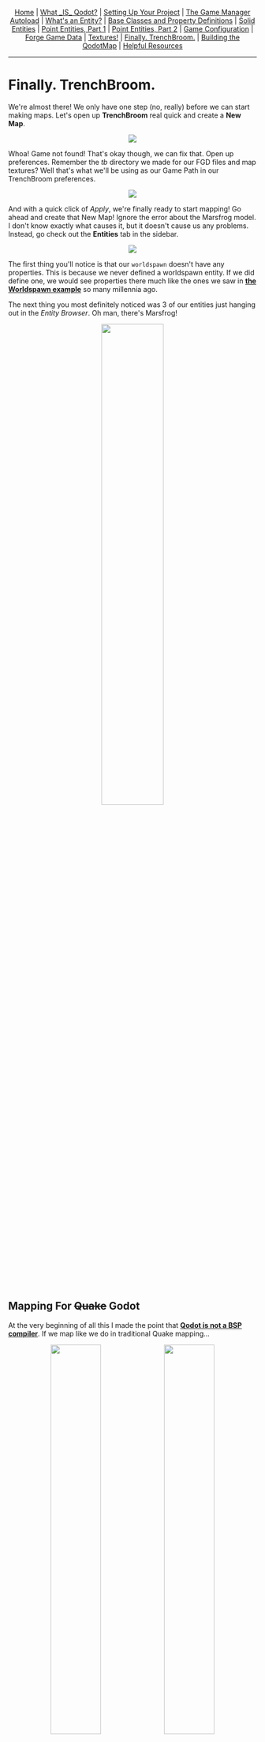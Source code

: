 <p align=center>
<a href="../readme.md">Home</a> |
<a href="docs/qodot.md">What _IS_ Qodot?</a> | 
<a href="docs/setup.md">Setting Up Your Project</a> | 
<a href="docs/gamemanager.md">The Game Manager Autoload</a> | 
<a href="docs/entities.md">What's an Entity?</a> | 
<a href="docs/baseclass.md">Base Classes and Property Definitions</a> | 
<a href="docs/solidclass.md">Solid Entities</a> | 
<a href="docs/pointclass.md">Point Entities, Part 1</a> | 
<a href="docs/pointclass2.md">Point Entities, Part 2</a> | 
<a href="docs/gameconfig.md">Game Configuration</a> | 
<a href="docs/fgd.md">Forge Game Data</a> | 
<a href="docs/textures.md">Textures!</a> | 
<a href="docs/trenchbroom.md">Finally. TrenchBroom.</a> | 
<a href="docs/qodotmap.md">Building the QodotMap</a> | 
<a href="docs/resources.md">Helpful Resources</a>
</p>

---

# Finally. TrenchBroom.

We're almost there! We only have one step (no, really) before we can start making maps. Let's open up **TrenchBroom** real quick and create a **New Map**.

<p align=center><img src="../images/tb_selectgame0.png"><br>

Whoa! Game not found! That's okay though, we can fix that. Open up preferences. Remember the _tb_ directory we made for our FGD files and map textures? Well that's what we'll be using as our Game Path in our TrenchBroom preferences.

<p align=center><img src="../images/tb_selectgame1.png"><br>

And with a quick click of _Apply_, we're finally ready to start mapping! Go ahead and create that New Map! Ignore the error about the Marsfrog model. I don't know exactly what causes it, but it doesn't cause us any problems. Instead, go check out the **Entities** tab in the sidebar.

<p align=center><img src="../images/tb0.png"><br>

The first thing you'll notice is that our `worldspawn` doesn't have any properties. This is because we never defined a worldspawn entity. If we did define one, we would see properties there much like the ones we saw in [**the Worldspawn example**](entities.md#key-value-pairs-and-the-properties-dictionary) so many millennia ago.

The next thing you most definitely noticed was 3 of our entities just hanging out in the _Entity Browser_. Oh man, there's Marsfrog!

<p align=center><img src="../images/tb1.png" width=50%><br>

## Mapping For ~~Quake~~ Godot

At the very beginning of all this I made the point that [**Qodot is not a BSP compiler**](qodot.md#it-is-not-a-bsp-compiler). If we map like we do in traditional Quake mapping...

<p align=center><img src="../images/tb2.png" width=45%> <img src="../images/tb4.png" width=45%>

... we don't get the same result.

<p align=center><img src="../images/tb3.jpg" width=45%> <img src="../images/tb5.png" width=45%>

Instead we need to change our approach.

For those not familiar with traditional Quake mapping, the finished MAP gets compiled into a BSP file to be read by the engine. The compiling process calculates visibility between all of the rooms of your map and removes all faces that won't be viewed due to being outside the map. That means maps must be sealed completely, but you're also allowed to be lazy with brush texturing since if a face is "outside" the map it will get culled.

With Godot we need to think of these brushes as what they'll become in-engine: composited **MeshInstance3Ds** and **CollisionShape3Ds**. If we want to achieve the culled result on the left, we'll need to change the way we do things on the right.

## Skip

<p align=center><img src="../images/skip.png" width=20%>

The **Skip** texture is arguably our most important texture when mapping for Godot. Whatever texture is set as the QodotMap's Skip texture will be used to cull any face textured with it from the generated mesh. Currently this only applies to the Mesh resource, but some of us are almost done implementing a change that will allow it to remove faces from generated **ConcavePolygonShape3Ds**.

The **Clip** texture will cull the Mesh face, too. In a future update it will maintain collision on a Concave Solid Entity, as opposed to Skip's future removal of it. Just keep in mind the general rule of thumb: if you want your entities to collide with it, use Clip.

Let's go ahead and fix our map up. Build a small room with a 256x256 floor and no roof and turn it into a `func_geo` brush entity. Then completely texture it with _Skip_. We should have something like this.

<p align=center><img src="../images/tb6.png">

Next you'll want to texture just the inside faces of the func_geo.

<p align=center><img src="../images/tb7.png">

You can already see the TrenchBroom Tag we made earlier in action. Additionally we've got some other options we can play with to further alter our view.

<p align=center><img src="../images/tb8.png">

You'll want to leave `Show clip/skip/trigger` on for now, but if you want a quick preview of what your map will look like in Godot that's where you'll find it.

You'll also notice that we have the Entity Groups I promised way back when we talked about [**naming patterns**](entities.md#naming-patterns). Neat.

Speaking of entities...

## Targeting All Marsfrogs!

Your new objectives:

- Create an `info_intermission` somewhere in the room. Use `mangle` to point it towards the center of the floor.

- Create a `sound_3d` in a corner of the room. Set its `sound` to `amazing.wav`, its `target` to `froggy`, and its `message` to `Little Marsfrog! Little Marsfrog!`.

- Create an `actor_marsfrog` in the middle of the room on the floor. Set its `targetname` to `froggy`. Modify `angle` if desired.

- Create a second `actor_marsfrog` next to it. Set its `appearance_flags` to `Not on Normal`. Modify `angle` if desired.

You should have a map that looks more or less like this:

<p align=center><img src="../images/tb9.png">

Qodot does not require us to compile the map. Save the map in your project's _tb_ folder. Do ***NOT** save it in the _maps_ folder. [**Recall the .gdignore file we created for our Autosave folder**](setup.md#autosave). This is only located in the _tb/autosave/_ folder. If you save the map in the _maps_ folder it will create a new _autosave_ folder and begin saving backups to it, unnecessarily importing superfluous map files.

Once you've saved the map file, it's time to go back to Godot.

### [**_Next Chapter: Building the QodotMap >>>_**](qodotmap.md)

---

<p align=center>
<a href="../readme.md">Home</a> |
<a href="docs/qodot.md">What _IS_ Qodot?</a> | 
<a href="docs/setup.md">Setting Up Your Project</a> | 
<a href="docs/gamemanager.md">The Game Manager Autoload</a> | 
<a href="docs/entities.md">What's an Entity?</a> | 
<a href="docs/baseclass.md">Base Classes and Property Definitions</a> | 
<a href="docs/solidclass.md">Solid Entities</a> | 
<a href="docs/pointclass.md">Point Entities, Part 1</a> | 
<a href="docs/pointclass2.md">Point Entities, Part 2</a> | 
<a href="docs/gameconfig.md">Game Configuration</a> | 
<a href="docs/fgd.md">Forge Game Data</a> | 
<a href="docs/textures.md">Textures!</a> | 
<a href="docs/trenchbroom.md">Finally. TrenchBroom.</a> | 
<a href="docs/qodotmap.md">Building the QodotMap</a> | 
<a href="docs/resources.md">Helpful Resources</a>
</p>
